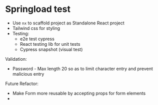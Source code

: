# Springload test

* Use `nx` to scaffold project as Standalone React project
* Tailwind css for styling
* Testing:
    * e2e test cypress
    * React testing lib for unit tests
    * Cypress snapshot (visual test)

Validation:

* Password - Max length 20 so as to limit character entry and prevent malicious entry

Future Refactor:

* Make Form more reusable by accepting props for form elements
* 